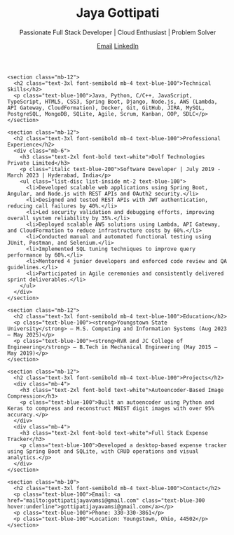 <!DOCTYPE html>
<html lang="en">
<head>
  <meta charset="UTF-8" />
  <meta name="viewport" content="width=device-width, initial-scale=1.0" />
  <title>Jaya Gottipati - Portfolio</title>
  <script src="https://cdn.tailwindcss.com"></script>
</head>
<body class="min-h-screen bg-gradient-to-br from-blue-950 via-blue-800 to-white text-gray-100 font-sans">
  <div class="p-6 max-w-5xl mx-auto">
    <header class="text-center my-10">
      <h1 class="text-5xl font-extrabold text-white mb-2">Jaya Gottipati</h1>
      <p class="text-2xl text-blue-200 italic">Passionate Full Stack Developer | Cloud Enthusiast | Problem Solver</p>
      <div class="mt-4 flex justify-center gap-6">
        <a href="mailto:gottipatijayavamsi@gmail.com" class="text-blue-300 hover:underline">Email</a>
        <a href="https://www.linkedin.com" class="text-blue-300 hover:underline">LinkedIn</a>
      </div>
    </header>

    <section class="mb-12">
      <h2 class="text-3xl font-semibold mb-4 text-blue-100">Technical Skills</h2>
      <p class="text-blue-100">Java, Python, C/C++, JavaScript, TypeScript, HTML5, CSS3, Spring Boot, Django, Node.js, AWS (Lambda, API Gateway, CloudFormation), Docker, Git, GitHub, JIRA, MySQL, PostgreSQL, MongoDB, SQLite, Agile, Scrum, Kanban, OOP, SDLC</p>
    </section>

    <section class="mb-12">
      <h2 class="text-3xl font-semibold mb-4 text-blue-100">Professional Experience</h2>
      <div class="mb-6">
        <h3 class="text-2xl font-bold text-white">Dolf Technologies Private Limited</h3>
        <p class="italic text-blue-200">Software Developer | July 2019 - March 2023 | Hyderabad, India</p>
        <ul class="list-disc list-inside mt-2 text-blue-100">
          <li>Developed scalable web applications using Spring Boot, Angular, and Node.js with REST APIs and OAuth2 security.</li>
          <li>Designed and tested REST APIs with JWT authentication, reducing call failures by 40%.</li>
          <li>Led security validation and debugging efforts, improving overall system reliability by 35%.</li>
          <li>Deployed scalable AWS solutions using Lambda, API Gateway, and CloudFormation to reduce infrastructure costs by 60%.</li>
          <li>Conducted manual and automated functional testing using JUnit, Postman, and Selenium.</li>
          <li>Implemented SQL tuning techniques to improve query performance by 60%.</li>
          <li>Mentored 4 junior developers and enforced code review and QA guidelines.</li>
          <li>Participated in Agile ceremonies and consistently delivered sprint deliverables.</li>
        </ul>
      </div>
    </section>

    <section class="mb-12">
      <h2 class="text-3xl font-semibold mb-4 text-blue-100">Education</h2>
      <p class="text-blue-100"><strong>Youngstown State University</strong> – M.S. Computing and Information Systems (Aug 2023 – May 2025)</p>
      <p class="text-blue-100"><strong>RVR and JC College of Engineering</strong> – B.Tech in Mechanical Engineering (May 2015 – May 2019)</p>
    </section>

    <section class="mb-12">
      <h2 class="text-3xl font-semibold mb-4 text-blue-100">Projects</h2>
      <div class="mb-4">
        <h3 class="text-2xl font-bold text-white">Autoencoder-Based Image Compression</h3>
        <p class="text-blue-100">Built an autoencoder using Python and Keras to compress and reconstruct MNIST digit images with over 95% accuracy.</p>
      </div>
      <div class="mb-4">
        <h3 class="text-2xl font-bold text-white">Full Stack Expense Tracker</h3>
        <p class="text-blue-100">Developed a desktop-based expense tracker using Spring Boot and SQLite, with CRUD operations and visual analytics.</p>
      </div>
    </section>

    <section class="mb-10">
      <h2 class="text-3xl font-semibold mb-4 text-blue-100">Contact</h2>
      <p class="text-blue-100">Email: <a href="mailto:gottipatijayavamsi@gmail.com" class="text-blue-300 hover:underline">gottipatijayavamsi@gmail.com</a></p>
      <p class="text-blue-100">Phone: 330-330-3861</p>
      <p class="text-blue-100">Location: Youngstown, Ohio, 44502</p>
    </section>
  </div>
</body>
</html>
